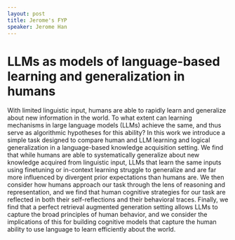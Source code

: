 ```yaml
---
layout: post
title: Jerome's FYP
speaker: Jerome Han
---
```


# LLMs as models of language-based learning and generalization in humans

With limited linguistic input, humans are able to rapidly learn and generalize about new information in the world. To what extent can learning mechanisms in large language models (LLMs) achieve the same, and thus serve as algorithmic hypotheses for this ability? In this work we introduce a simple task designed to compare human and LLM learning and logical generalization in a language-based knowledge acquisition setting. We find that while humans are able to systematically generalize about new knowledge acquired from linguistic input, LLMs that learn the same inputs using finetuning or in-context learning struggle to generalize and are far more influenced by divergent prior expectations than humans are. We then consider how humans approach our task through the lens of reasoning and representation, and we find that human cognitive strategies for our task are reflected in both their self-reflections and their behavioral traces. Finally, we find that a perfect retrieval augmented generation setting allows LLMs to capture the broad principles of human behavior, and we consider the implications of this for building cognitive models that capture the human ability to use language to learn efficiently about the world.
